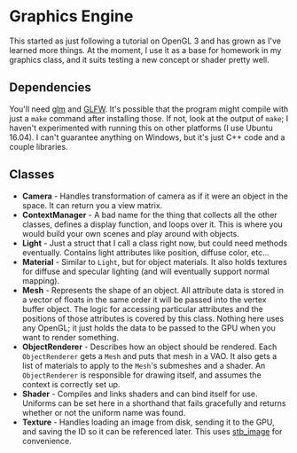 # Graphics Engine

This started as just following a tutorial on OpenGL 3 and has grown as I've learned more things. At the moment, I use it as a base for homework in my graphics class, and it suits testing a new concept or shader pretty well.

## Dependencies

You'll need [glm](https://glm.g-truc.net/0.9.8/index.html) and [GLFW](http://www.glfw.org/). It's possible that the program might compile with just a `make` command after installing those. If not, look at the output of `make`; I haven't experimented with running this on other platforms (I use Ubuntu 16.04). I can't guarantee anything on Windows, but it's just C++ code and a couple libraries.

## Classes

* **Camera** - Handles transformation of camera as if it were an object in the space. It can return you a view matrix.
* **ContextManager** - A bad name for the thing that collects all the other classes, defines a display function, and loops over it. This is where you would build your own scenes and play around with objects.
* **Light** - Just a struct that I call a class right now, but could need methods eventually. Contains light attributes like position, diffuse color, etc...
* **Material** - Similar to `Light`, but for object materials. It also holds textures for diffuse and specular lighting (and will eventually support normal mapping). 
* **Mesh** - Represents the shape of an object. All attribute data is stored in a vector of floats in the same order it will be passed into the vertex buffer object. The logic for accessing particular attributes and the positions of those attributes is covered by this class. Nothing here uses any OpenGL; it just holds the data to be passed to the GPU when you want to render something.
* **ObjectRenderer** - Describes how an object should be rendered. Each `ObjectRenderer` gets a `Mesh` and puts that mesh in a VAO. It also gets a list of materials to apply to the `Mesh`'s submeshes and a shader. An `ObjectRenderer` is responsible for drawing itself, and assumes the context is correctly set up.
* **Shader** - Compiles and links shaders and can bind itself for use. Uniforms can be set here in a shorthand that fails gracefully and returns whether or not the uniform name was found.
* **Texture** - Handles loading an image from disk, sending it to the GPU, and saving the ID so it can be referenced later. This uses [stb_image](https://github.com/nothings/stb) for convenience.
